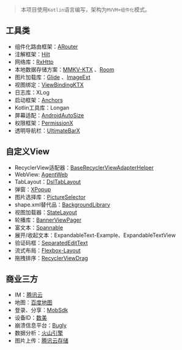 > 本项目使用`Kotlin`语言编写，架构为`MVVM+组件化`模式。

## 工具类
- 组件化路由框架：[ARouter](https://github.com/alibaba/ARouter)
- 注解框架：[Hilt](https://developer.android.com/training/dependency-injection/hilt-android)
- 网络库：[RxHttp](https://github.com/liujingxing/rxhttp)
- 本地数据存储方案：[MMKV-KTX](https://dylancaicoding.github.io/MMKV-KTX/#/) 、[Room](https://developer.android.google.cn/training/data-storage/room?hl=zh-cn)
- 图片加载库：[Glide](https://muyangmin.github.io/glide-docs-cn/) 、[ImageExt](https://github.com/forJrking/ImageExt)
- 视图绑定：[ViewBindingKTX](https://dylancaicoding.github.io/ViewBindingKTX/#/?id=viewbindingktx)
- 日志库：XLog
- 启动框架：[Anchors](https://github.com/DSAppTeam/Anchors)
- Kotlin工具库：Longan  
- 屏幕适配：[AndroidAutoSize](https://github.com/JessYanCoding/AndroidAutoSize)
- 权限框架：[PermissionX](https://github.com/guolindev/PermissionX)
- 透明导航栏：[UltimateBarX](https://github.com/Zackratos/UltimateBarX)

## 自定义View  
- RecyclerView适配器：[BaseRecyclerViewAdapterHelper](https://github.com/CymChad/BaseRecyclerViewAdapterHelper)
- WebView: [AgentWeb](https://github.com/Justson/AgentWeb)
- TabLayout：[DslTabLayout](https://github.com/angcyo/DslTabLayout)
- 弹窗：[XPopup](https://github.com/li-xiaojun/XPopup)
- 图片选择库：[PictureSelector](https://github.com/LuckSiege/PictureSelector)
- shape.xml替代品：[BackgroundLibrary](https://github.com/JavaNoober/BackgroundLibrary)
- 视图加载器：[StateLayout](https://liangjingkanji.github.io/StateLayout/)
- 轮播库：[BannerViewPager](https://github.com/zhpanvip/BannerViewPager)
- 富文本：[Spannable](https://github.com/liangjingkanji/spannable)
- 展开/收起文本：ExpandableText-Example、ExpandableTextView
- 验证码框：[SeparatedEditText](https://github.com/WGwangguan/SeparatedEditText)
- 流式布局：[Flexbox-Layout](https://github.com/google/flexbox-layout)
- 拖拽排序：[RecyclerViewDrag](https://github.com/DSAppTeam/RecyclerViewDrag)

## 商业三方  
- IM：[腾讯云](https://cloud.tencent.com/document/product/269/44498)
- 地图：[百度地图](https://lbsyun.baidu.com/index.php?title=android-locsdk/guide/create-project/android-studio)
- 登录、分享：[MobSdk](https://www.mob.com/wiki/detailed?wiki=492&id=14)
- 设备ID：[数美](https://help.ishumei.com/docs/tw/sdk/android/developDoc/)
- 崩溃信息平台：[Bugly](https://bugly.qq.com/docs/user-guide/instruction-manual-android/?v=1.0.0)
- 数据分析：[火山引擎](https://www.volcengine.com/docs/6285/65980)
- 图片上传：[腾讯云存储](https://cloud.tencent.com/document/product/436/12159)
